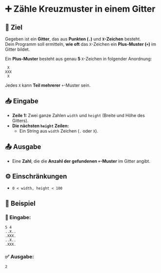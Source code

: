 # ➕ Zähle Kreuzmuster in einem Gitter

## 🎯 Ziel
Gegeben ist ein **Gitter**, das aus **Punkten (`.`)** und **`X`-Zeichen** besteht.  
Dein Programm soll ermitteln, **wie oft** das `X`-Zeichen ein **Plus-Muster (`+`)** im Gitter bildet.

Ein **Plus-Muster** besteht aus genau **5** `X`-Zeichen in folgender Anordnung:

```
 X
XXX
 X 
```

Jedes `X` kann **Teil mehrerer** `+`-Muster sein.

## 📥 Eingabe
- **Zeile 1:** Zwei ganze Zahlen `width` und `height` (Breite und Höhe des Gitters).
- **Die nächsten `height` Zeilen:**  
  - Ein String aus `width` Zeichen (`.` oder `X`).

## 📤 Ausgabe
- Eine **Zahl**, die die **Anzahl der gefundenen `+`-Muster** im Gitter angibt.

## ⚙️ Einschränkungen
- `0 < width, height < 100`

## 📌 Beispiel

### 📝 Eingabe:
```
5 4
..X..
.XXX.
..X..
.XXX.
```

### ✅ Ausgabe:
```
2
```
